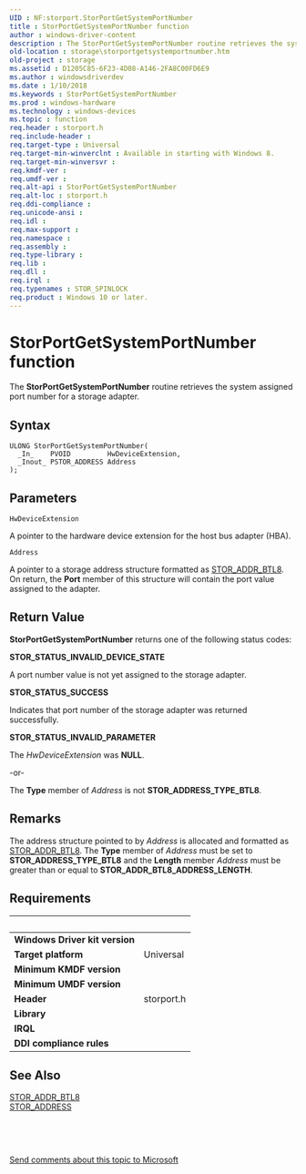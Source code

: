 ```yaml
---
UID : NF:storport.StorPortGetSystemPortNumber
title : StorPortGetSystemPortNumber function
author : windows-driver-content
description : The StorPortGetSystemPortNumber routine retrieves the system assigned port number for a storage adapter.
old-location : storage\storportgetsystemportnumber.htm
old-project : storage
ms.assetid : D1205C85-6F23-4D08-A146-2FA8C00FD6E9
ms.author : windowsdriverdev
ms.date : 1/10/2018
ms.keywords : StorPortGetSystemPortNumber
ms.prod : windows-hardware
ms.technology : windows-devices
ms.topic : function
req.header : storport.h
req.include-header : 
req.target-type : Universal
req.target-min-winverclnt : Available in starting with Windows 8.
req.target-min-winversvr : 
req.kmdf-ver : 
req.umdf-ver : 
req.alt-api : StorPortGetSystemPortNumber
req.alt-loc : storport.h
req.ddi-compliance : 
req.unicode-ansi : 
req.idl : 
req.max-support : 
req.namespace : 
req.assembly : 
req.type-library : 
req.lib : 
req.dll : 
req.irql : 
req.typenames : STOR_SPINLOCK
req.product : Windows 10 or later.
---
```



# StorPortGetSystemPortNumber function
The <b>StorPortGetSystemPortNumber</b> routine retrieves the system assigned port number for a storage adapter.

## Syntax

````
ULONG StorPortGetSystemPortNumber(
  _In_    PVOID         HwDeviceExtension,
  _Inout_ PSTOR_ADDRESS Address
);
````

## Parameters

`HwDeviceExtension`

A pointer to the hardware device extension for the host bus adapter (HBA).

`Address`

A pointer to a storage address structure formatted as <a href="..\scsi\ns-scsi-_stor_addr_btl8.md">STOR_ADDR_BTL8</a>. On return, the <b>Port</b> member of this structure will contain the port value assigned to the adapter.


## Return Value

<b>StorPortGetSystemPortNumber</b> returns one of the following status codes:
<dl>
<dt><b>STOR_STATUS_INVALID_DEVICE_STATE</b></dt>
</dl>A port number value is not yet assigned to the storage adapter.
<dl>
<dt><b>STOR_STATUS_SUCCESS</b></dt>
</dl>Indicates that port number of the  storage adapter was returned successfully.
<dl>
<dt><b>STOR_STATUS_INVALID_PARAMETER</b></dt>
</dl>The <i>HwDeviceExtension</i> was <b>NULL</b>.

-or-

The <b>Type</b> member of <i>Address</i> is not <b>STOR_ADDRESS_TYPE_BTL8</b>.

## Remarks

The address structure pointed to by <i>Address</i> is allocated and formatted as <a href="..\scsi\ns-scsi-_stor_addr_btl8.md">STOR_ADDR_BTL8</a>. The <b>Type</b> member of <i>Address</i> must be set to <b>STOR_ADDRESS_TYPE_BTL8</b> and the <b>Length</b> member <i>Address</i> must be greater than or equal to <b>STOR_ADDR_BTL8_ADDRESS_LENGTH</b>.

## Requirements
| &nbsp; | &nbsp; |
| ---- |:---- |
| **Windows Driver kit version** |  |
| **Target platform** | Universal |
| **Minimum KMDF version** |  |
| **Minimum UMDF version** |  |
| **Header** | storport.h |
| **Library** |  |
| **IRQL** |  |
| **DDI compliance rules** |  |

## See Also

<dl>
<dt>
<a href="..\scsi\ns-scsi-_stor_addr_btl8.md">STOR_ADDR_BTL8</a>
</dt>
<dt>
<a href="..\scsi\ns-scsi-_stor_address.md">STOR_ADDRESS</a>
</dt>
</dl>
 

 

<a href="mailto:wsddocfb@microsoft.com?subject=Documentation%20feedback [storage\storage]:%20StorPortGetSystemPortNumber routine%20 RELEASE:%20(1/10/2018)&amp;body=%0A%0APRIVACY STATEMENT%0A%0AWe use your feedback to improve the documentation. We don't use your email address for any other purpose, and we'll remove your email address from our system after the issue that you're reporting is fixed. While we're working to fix this issue, we might send you an email message to ask for more info. Later, we might also send you an email message to let you know that we've addressed your feedback.%0A%0AFor more info about Microsoft's privacy policy, see http://privacy.microsoft.com/en-us/default.aspx." title="Send comments about this topic to Microsoft">Send comments about this topic to Microsoft</a>